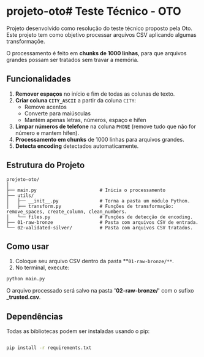 # projeto-oto# Teste Técnico - OTO  

Projeto desenvolvido como resolução do teste técnico proposto pela Oto. Este projeto tem como objetivo processar arquivos CSV aplicando algumas transformaçõe.

O processamento é feito em **chunks de 1000 linhas**, para que arquivos grandes possam ser tratados sem travar a memória.

## Funcionalidades

1. **Remover espaços** no início e fim de todas as colunas de texto.  
2. **Criar coluna `CITY_ASCII`** a partir da coluna `CITY`:
   - Remove acentos
   - Converte para maiúsculas
   - Mantém apenas letras, números, espaço e hífen
3. **Limpar números de telefone** na coluna `PHONE` (remove tudo que não for número e mantem hífen).  
4. **Processamento em chunks** de 1000 linhas para arquivos grandes.  
5. **Detecta encoding** detectados automaticamente.

## Estrutura do Projeto
```text
projeto-oto/
│
├── main.py                       # Inicia o processamento 
├── utils/
│   ├── __init__.py               # Torna a pasta um módulo Python.
│   ├── transform.py              # Funções de transformação: remove_spaces, create_column, clean_numbers.
│   └── files.py                  # Funções de detecção de encoding.
├── 01-raw-bronze                 # Pasta com arquivos CSV de entrada.
└── 02-validated-silver/          # Pasta com arquivos CSV tratados.

```


## Como usar

1. Coloque seu arquivo CSV dentro da pasta **`01-raw-bronze/**`.  
2. No terminal, execute:

```bash
python main.py
```
O arquivo processado será salvo na pasta **'02-raw-bronze/'** com o sufixo **_trusted.csv**.

## Dependências
Todas as bibliotecas podem ser instaladas usando o pip:

```bash

pip install -r requirements.txt

```

